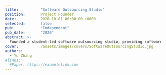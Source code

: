 ```yaml
---
title:          "Software Outsourcing Studio"
position:       Project Founder
date:           2020-10-01 00:00:00 +0800
selected:       false
pub:            "Independent"
pub_date:       "2020"
abstract: >-
  Founded a student-led software outsourcing studio, providing software solutions for businesses and educational institutions, achieving over 600,000 RMB in revenue in 2021. Co-founded Nanjing Zhiyu Information Technology with a capital of 12.5 million RMB, specializing in IoT security products.
cover:          /assets/images/covers/SoftwareOutsourcingStudio.jpg
authors:
  - Yu Zhang
#links:
  #Paper: https://examplelink.com
---
```

